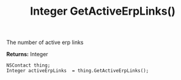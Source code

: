﻿---
uid: crmscript_ref_NSContact_GetActiveErpLinks
title: Integer GetActiveErpLinks()
intellisense: NSContact.GetActiveErpLinks
keywords: NSContact, GetActiveErpLinks
so.topic: reference
---

The number of active erp links

**Returns:** Integer


```crmscript
NSContact thing;
Integer activeErpLinks  = thing.GetActiveErpLinks();
```


